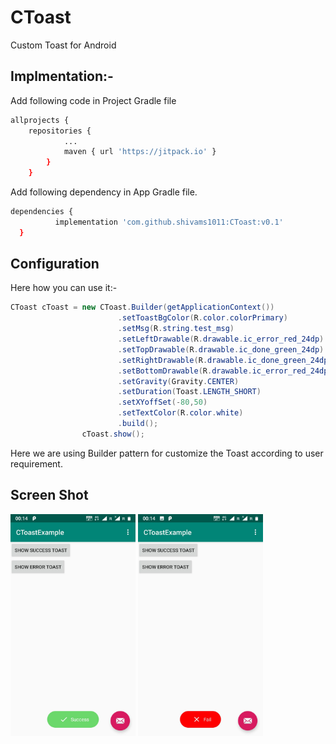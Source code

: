 # CToast
Custom Toast for Android

## Implmentation:-
Add following code in Project Gradle file
```bash
allprojects {
	repositories {
			...
			maven { url 'https://jitpack.io' }
		}
	}
  ```
Add following dependency in App Gradle file.
  ```bash
  dependencies {
	        implementation 'com.github.shivams1011:CToast:v0.1'
	}
  ```
## Configuration
Here how you can use it:-
```java
CToast cToast = new CToast.Builder(getApplicationContext())
						.setToastBgColor(R.color.colorPrimary)
						.setMsg(R.string.test_msg)
						.setLeftDrawable(R.drawable.ic_error_red_24dp)
						.setTopDrawable(R.drawable.ic_done_green_24dp)
						.setRightDrawable(R.drawable.ic_done_green_24dp)
						.setBottomDrawable(R.drawable.ic_error_red_24dp)
						.setGravity(Gravity.CENTER)
						.setDuration(Toast.LENGTH_SHORT)
						.setXYoffSet(-80,50)
						.setTextColor(R.color.white)
						.build();
				cToast.show();
```
Here we are using Builder pattern for customize the Toast according to user requirement.

## Screen Shot

<img src="https://github.com/shivams1011/CToast/blob/master/images/success.jpeg" alt="success" width="200"/>

<img src="https://github.com/shivams1011/CToast/blob/master/images/erro.jpeg" alt="error" width="200"/>
